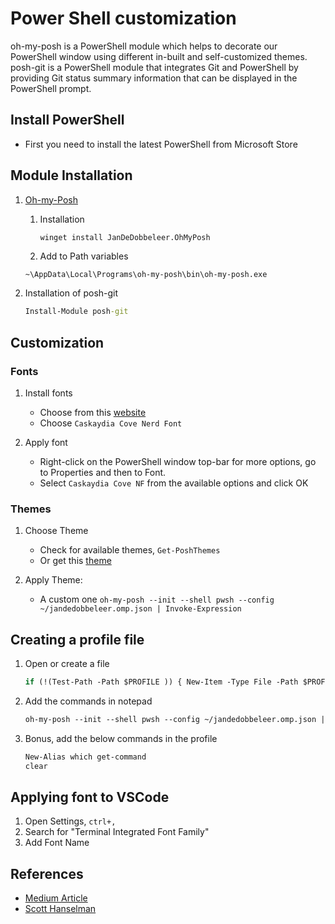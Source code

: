 # Power Shell customization

oh-my-posh is a PowerShell module which helps to decorate our PowerShell window using different in-built and self-customized themes. posh-git is a PowerShell module that integrates Git and PowerShell by providing Git status summary information that can be displayed in the PowerShell prompt.

## Install PowerShell

- First you need to install the latest PowerShell from Microsoft Store

## Module Installation

1. [Oh-my-Posh](https://ohmyposh.dev/docs/windows)
   1. Installation

        ```cmd
        winget install JanDeDobbeleer.OhMyPosh
        ```

   2. Add to Path variables

    `~\AppData\Local\Programs\oh-my-posh\bin\oh-my-posh.exe`

2. Installation of posh-git

    ```cmd
    Install-Module posh-git
    ```

## Customization

### Fonts

   1. Install fonts
      - Choose from this [website](https://www.nerdfonts.com/font-downloads)
      - Choose `Caskaydia Cove Nerd Font`

   2. Apply font
      - Right-click on the PowerShell window top-bar for more options, go to Properties and then to Font.
      - Select `Caskaydia Cove NF` from the available options and click OK

### Themes

   1. Choose Theme
      - Check for available themes, `Get-PoshThemes`
      - Or get this [theme](https://gist.github.com/shanselman/1f69b28bfcc4f7716e49eb5bb34d7b2c?WT.mc_id=-blog-scottha)

   2. Apply Theme:
      - A custom one `oh-my-posh --init --shell pwsh --config ~/jandedobbeleer.omp.json | Invoke-Expression`

## Creating a profile file

1. Open or create a file

    ```cmd
    if (!(Test-Path -Path $PROFILE )) { New-Item -Type File -Path $PROFILE -Force }notepad $PROFILE
    ```

2. Add the commands in notepad

    ```txt
    oh-my-posh --init --shell pwsh --config ~/jandedobbeleer.omp.json | Invoke-Expression
    ```

3. Bonus, add the below commands in the profile

    ```txt
    New-Alias which get-command
    clear
    ```

## Applying font to VSCode

1. Open Settings, `ctrl+,`
2. Search for "Terminal Integrated Font Family"
3. Add Font Name

## References

- [Medium Article](https://medium.com/analytics-vidhya/customize-your-windows-powershell-with-oh-my-posh-posh-git-93284b2749b6)
- [Scott Hanselman](https://www.hanselman.com/blog/my-ultimate-powershell-prompt-with-oh-my-posh-and-the-windows-terminal)